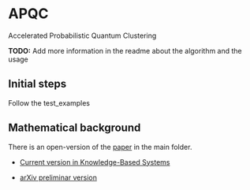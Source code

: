 # APQC
Accelerated Probabilistic Quantum Clustering

**TODO:** Add more information in the readme about the algorithm and the usage

## Initial steps
Follow the test_examples


## Mathematical background
There is an open-version of the [paper](1902.05578.pdf) in the main folder.
- [Current version in Knowledge-Based Systems](https://doi.org/10.1016/j.knosys.2020.105567)

- [arXiv preliminar version](https://arxiv.org/abs/1902.05578)
